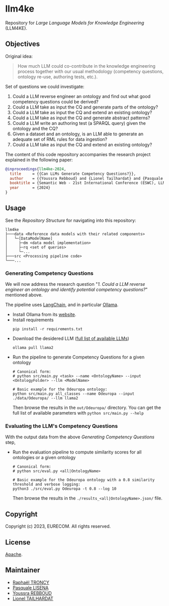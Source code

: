 # llm4ke

Repository for *Large Language Models for Knowledge Engineering* (LLM4KE).

## Objectives

Original idea:

> How much LLM could co-contribute in the knowledge engineering process together with our usual methodology (competency
> questions, ontology re-use, authoring tests, etc.).

Set of questions we could investigate:

1. Could a LLM reverse engineer an ontology and find out what good competency questions could be derived?
2. Could a LLM take as input the CQ and generate parts of the ontology?
3. Could a LLM take as input the CQ and extend an existing ontology?
4. Could a LLM take as input the CQ and generate abstract patterns?
5. Could a LLM write an authoring test (a SPARQL query) given the ontology and the CQ?
6. Given a dataset and an ontology, is an LLM able to generate an adequate set of RML rules for data ingestion?
7. Could a LLM take as input the CQ and extend an existing ontology?

The content of this code repository accompanies the research project explained in the following paper:

```bibtex
@inproceedings{llm4ke-2024,
  title     = {{Can LLMs Generate Competency Questions?}},
  author    = {{Youssra Rebboud} and {Lionel Tailhardat} and {Pasquale Lisena} and {Rapha\"el Troncy}},
  booktitle = {Semantic Web - 21st International Conference (ESWC), LLMs for KE track, Hersonissos, Crete, Greece, May 26 - 30, 2024},
  year      = {2024}
}
```

## Usage

See the *Repository Structure* for navigating into this repository:

```
llm4ke
├───data <Reference data models with their related components>
│   └─[DataModelName]
│     ├─dm <data model implementation>
│     ├─rq <set of queries>
│     └─...
├───src <Processing pipeline code>
└───...
```

### Generating Competency Questions

We will now address the research question "*1. Could a LLM reverse engineer an ontology and identify potential competency questions?*" mentioned above.

The pipeline uses [LangChain](https://www.langchain.com/), and in particular [Ollama](https://ollama.ai/).

* Install Ollama from its [website](https://ollama.ai/download).
* Install requirements
  ```shell
  pip install -r requirements.txt
  ```
* Download the desidered LLM ([full list of available LLMs](https://ollama.ai/library))
  ```shell
  ollama pull llama2
  ```
* Run the pipeline to generate Competency Questions for a given ontology
  ```shell
  # Canonical form:
  # python src/main.py <task> --name <OntologyName> --input <OntologyFolder> --llm <ModelName>
  
  # Basic example for the Odeuropa ontology:
  python src/main.py all_classes --name Odeuropa --input ./data/Odeuropa/ --llm llama2
  ```
  Then browse the results in the `out/Odeuropa/` directory.
  You can get the full list of available parameters with `python src/main.py --help`

### Evaluating the LLM's Competency Questions 

With the output data from the above *Generating Competency Questions* step,

* Run the evaluation pipeline to compute similarity scores for all ontologies or a given ontology
  ```shell
  # Canonical form:
  # python src/eval.py <all|OntologyName>
  
  # Basic example for the Odeuropa ontology with a 0.8 similarity threshold and verbose logging:
  python3 ./src/eval.py Odeuropa -t 0.8 --log 10
  ```
  Then browse the results in the `./results_<all|OntologyName>.json/` file.

## Copyright

Copyright (c) 2023, EURECOM. All rights reserved.

## License

[Apache](LICENSE).

## Maintainer

* [Raphaël TRONCY](mailto:raphael.troncy@eurecom.fr)
* [Pasquale LISENA](mailto:pasquale.lisena@eurecom.fr)
* [Youssra REBBOUD](mailto:Youssra.Rebboud@eurecom.fr)
* [Lionel TAILHARDAT](mailto:lionel.tailhardat@orange.com)
